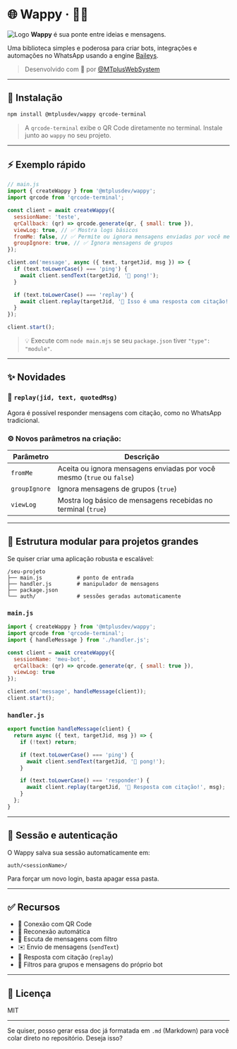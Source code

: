 

# 🌐 Wappy · 💬🤖

![Logo](https://em-content.zobj.net/source/microsoft-teams/337/speech-balloon_1f4ac.png)
**Wappy** é sua ponte entre ideias e mensagens.

Uma biblioteca simples e poderosa para criar bots, integrações e automações no WhatsApp usando a engine [Baileys](https://github.com/WhiskeySockets/Baileys).

> Desenvolvido com 💚 por [@MTplusWebSystem](https://github.com/MTplusWebSystem)

---

## 🚀 Instalação

```bash
npm install @mtplusdev/wappy qrcode-terminal
```

> A `qrcode-terminal` exibe o QR Code diretamente no terminal.
> Instale junto ao `wappy` no seu projeto.

---

## ⚡ Exemplo rápido

```js
// main.js
import { createWappy } from '@mtplusdev/wappy';
import qrcode from 'qrcode-terminal';

const client = await createWappy({
  sessionName: 'teste',
  qrCallback: (qr) => qrcode.generate(qr, { small: true }),
  viewLog: true, // ✅ Mostra logs básicos
  fromMe: false, // ✅ Permite ou ignora mensagens enviadas por você mesmo
  groupIgnore: true, // ✅ Ignora mensagens de grupos
});

client.on('message', async ({ text, targetJid, msg }) => {
  if (text.toLowerCase() === 'ping') {
    await client.sendText(targetJid, '🏓 pong!');
  }

  if (text.toLowerCase() === 'replay') {
    await client.replay(targetJid, '🔁 Isso é uma resposta com citação!', msg);
  }
});

client.start();
```

> 💡 Execute com `node main.mjs` se seu `package.json` tiver `"type": "module"`.

---

## ✨ Novidades

### 🔁 `replay(jid, text, quotedMsg)`

Agora é possível responder mensagens com citação, como no WhatsApp tradicional.

### ⚙️ Novos parâmetros na criação:

| Parâmetro     | Descrição                                                              |
| ------------- | ---------------------------------------------------------------------- |
| `fromMe`      | Aceita ou ignora mensagens enviadas por você mesmo (`true` ou `false`) |
| `groupIgnore` | Ignora mensagens de grupos (`true`)                                    |
| `viewLog`     | Mostra log básico de mensagens recebidas no terminal (`true`)          |

---

## 🧱 Estrutura modular para projetos grandes

Se quiser criar uma aplicação robusta e escalável:

```
/seu-projeto
├── main.js           # ponto de entrada
├── handler.js        # manipulador de mensagens
├── package.json
└── auth/             # sessões geradas automaticamente
```

### `main.js`

```js
import { createWappy } from '@mtplusdev/wappy';
import qrcode from 'qrcode-terminal';
import { handleMessage } from './handler.js';

const client = await createWappy({
  sessionName: 'meu-bot',
  qrCallback: (qr) => qrcode.generate(qr, { small: true }),
  viewLog: true
});

client.on('message', handleMessage(client));
client.start();
```

### `handler.js`

```js
export function handleMessage(client) {
  return async ({ text, targetJid, msg }) => {
    if (!text) return;

    if (text.toLowerCase() === 'ping') {
      await client.sendText(targetJid, '🏓 pong!');
    }

    if (text.toLowerCase() === 'responder') {
      await client.replay(targetJid, '🔁 Resposta com citação!', msg);
    }
  };
}
```

---

## 📂 Sessão e autenticação

O Wappy salva sua sessão automaticamente em:

```
auth/<sessionName>/
```

Para forçar um novo login, basta apagar essa pasta.

---

## ✅ Recursos

* 📡 Conexão com QR Code
* 🔄 Reconexão automática
* 💬 Escuta de mensagens com filtro
* ✉️ Envio de mensagens (`sendText`)
* 🔁 Resposta com citação (`replay`)
* 🎯 Filtros para grupos e mensagens do próprio bot

---

## 📄 Licença

MIT

---

Se quiser, posso gerar essa doc já formatada em `.md` (Markdown) para você colar direto no repositório. Deseja isso?
